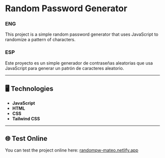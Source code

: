 # Random Password Generator

### ENG
This project is a simple random password generator that uses JavaScript to randomize a pattern of characters.

### ESP
Este proyecto es un simple generador de contraseñas aleatorias que usa JavaScript para generar un patrón de caracteres aleatorio.

---

## 🖥️ Technologies
- **JavaScript**
- **HTML**
- **CSS**
- **Tailwind CSS**

---

## 🌐 Test Online
You can test the project online here: [randompw-mateo.netlify.app](https://randompw-mateo.netlify.app)
